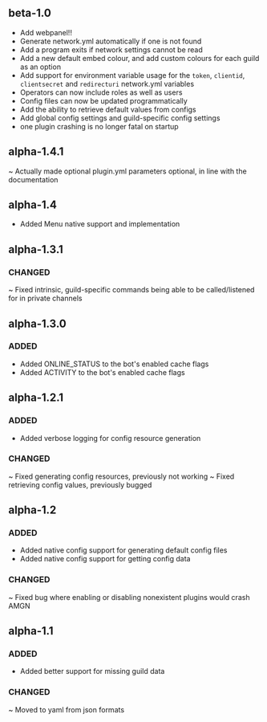 ## beta-1.0
+ Add webpanel!!
+ Generate network.yml automatically if one is not found
+ Add a program exits if network settings cannot be read
+ Add a new default embed colour, and add custom colours for each guild as an option
+ Add support for environment variable usage for the `token`, `clientid`, `clientsecret` and `redirecturi` network.yml variables
+ Operators can now include roles as well as users
+ Config files can now be updated programmatically
+ Add the ability to retrieve default values from configs
+ Add global config settings and guild-specific config settings
+ one plugin crashing is no longer fatal on startup

## alpha-1.4.1
~ Actually made optional plugin.yml parameters optional, in line with the documentation

## alpha-1.4
+ Added Menu native support and implementation

## alpha-1.3.1
### CHANGED
~ Fixed intrinsic, guild-specific commands being able to be called/listened for in private channels

## alpha-1.3.0
### ADDED
+ Added ONLINE_STATUS to the bot's enabled cache flags
+ Added ACTIVITY to the bot's enabled cache flags

## alpha-1.2.1
### ADDED
+ Added verbose logging for config resource generation

### CHANGED
~ Fixed generating config resources, previously not working
~ Fixed retrieving config values, previously bugged

## alpha-1.2
### ADDED
+ Added native config support for generating default config files
+ Added native config support for getting config data

### CHANGED
~ Fixed bug where enabling or disabling nonexistent plugins would crash AMGN

## alpha-1.1
### ADDED
+ Added better support for missing guild data

### CHANGED
~ Moved to yaml from json formats
